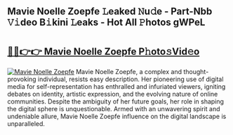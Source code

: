 ## Mavie Noelle Zoepfe 𝙻eaked 𝙽u𝚍e - Part-Nbb 𝚅𝚒deo B𝚒kini 𝙻eaks - Hot All 𝙿hotos gWPeL

# <h2><a href="http://ld2zj4r.urlbe.top/?page=Mavie+Noelle+Zoepfe">🔗🔗👉👉 Mavie Noelle Zoepfe P𝚑oto𝚜Vid𝚎o</a></h2>

[![Mavie Noelle Zoepfe](https://i.imgur.com/eBuTRDB.gif)](http://ld2zj4r.urlbe.top/?page=Mavie+Noelle+Zoepfe)
Mavie Noelle Zoepfe, a complex and thought-provoking individual, resists easy description. Her pioneering use of digital media for self-representation has enthralled and infuriated viewers, igniting debates on identity, artistic expression, and the evolving nature of online communities. Despite the ambiguity of her future goals, her role in shaping the digital sphere is unquestionable. Armed with an unwavering spirit and undeniable allure, Mavie Noelle Zoepfe influence on the digital landscape is unparalleled.
